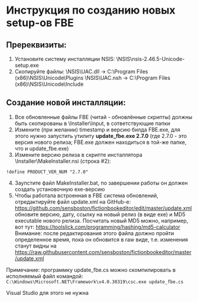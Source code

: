 # Инструкция по созданию новых setup-ов FBE

## Пререквизиты:

1. Установите систему инсталляции NSIS: \NSIS\nsis-2.46.5-Unicode-setup.exe 
2. Скопируйте файлы:
   \NSIS\UAC.dll -> C:\Program Files (x86)\NSIS\Unicode\Plugins
   \NSIS\UAC.nsh -> C:\Program Files (x86)\NSIS\Unicode\Include 


## Создание новой инсталляции:

1. Все обновленные файлы FBE (читай - обновлённые скрипты) должны быть скопированы в \Installer\Input, в сответствующие папки
2. Измените (при желании) timestamp и версию билда FBE.exe, для этого нужно запустить утилиту **update_fbe.exe 2.7.0** 
(где 2.7.0 - это версия нового релиза; FBE.exe должен находиться в той-же папке, что и update_fbe.exe)
3. Измените версию релиза в скрипте инсталлятора \Installer\MakeInstaller.nsi (строка #2):
```
!define PRODUCT_VER_NUM "2.7.0"
```
4. Заупстите файл MakeInstaller.bat, по завершении работы он должен создать установочную exe-версию
5. Чтобы работала встроенная в FBE система обновлений, отредактируйте файл update.xml на GitHub-е:
https://github.com/sensboston/fictionbookeditor/edit/master/update.xml 
обновите версию, дату, ссылку на новый релиз (в виде exe) и MD5 executable нового релиза. 
Посчитать новый MD5 можно, например, вот тут: https://toolslick.com/programming/hashing/md5-calculator
Внимание: после редактирования этого файла должно пройти определенное время, пока он обновится в raw виде,
т.е. изменения станут видны на https://raw.githubusercontent.com/sensboston/fictionbookeditor/master/update.xml 

Примечание: программку update_fbe.cs можно скомпилировать в исполняемый файл командой:
```C:\Windows\Microsoft.NET\Framework\v4.0.30319\csc.exe update_fbe.cs```

Visual Studio для этого не нужна

